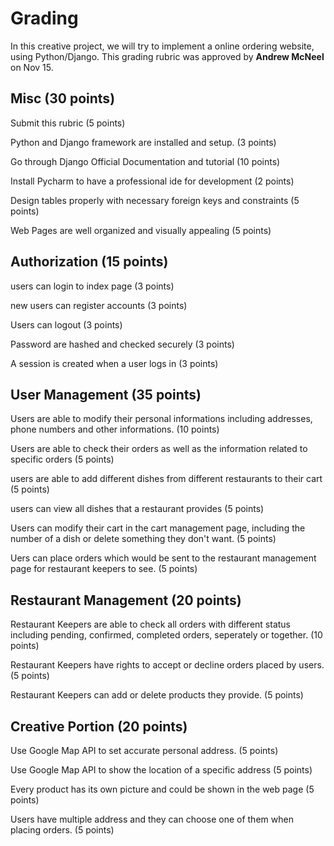 # Grading

In this creative project, we will try to implement a online ordering website, using Python/Django.
This grading rubric was approved by **Andrew McNeel** on Nov 15.

## Misc (30 points) 

Submit this rubric (5 points)

Python and Django framework are installed and setup.  (3 points)

Go through Django Official Documentation and tutorial (10 points)

Install Pycharm to have a professional ide for development (2 points)

Design tables properly with necessary foreign keys and constraints (5 points)

Web Pages are well organized and visually appealing (5 points)

## Authorization (15 points)

users can login to index page (3 points)

new users can register accounts (3 points)

Users can logout (3 points)

Password are hashed and checked securely (3 points)

A session is created when a user logs in (3 points)

## User Management (35 points)

Users are able to modify their personal informations including addresses, phone numbers and other informations. (10 points)

Users are able to check their orders as well as the information related to specific orders (5 points)

users are able to add different dishes from different restaurants to their cart (5 points)

users can view all dishes that a restaurant provides (5 points)

Users can modify their cart in the cart management page, including the number of a dish or delete something they don't want. (5 points)

Uers can place orders which would be sent to the restaurant management page for restaurant keepers to see. (5 points)

##  Restaurant Management (20 points)

Restaurant Keepers are able to check all orders with different status including pending, confirmed, completed orders, seperately or together. (10 points)

Restaurant Keepers have rights to accept or decline orders placed by users. (5 points)

Restaurant Keepers can add or delete products they provide. (5 points)

## Creative Portion (20 points)

Use Google Map API to set accurate personal address. (5 points)

Use Google Map API to show the location of a specific address (5 points)

Every product has its own picture and could be shown in the web page (5 points)

Users have multiple address and they can choose one of them when placing orders. (5 points)
